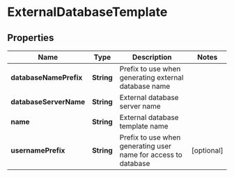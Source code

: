 
# ExternalDatabaseTemplate

## Properties
Name | Type | Description | Notes
------------ | ------------- | ------------- | -------------
**databaseNamePrefix** | **String** | Prefix to use when generating external database name | 
**databaseServerName** | **String** | External database server name | 
**name** | **String** | External database template name | 
**usernamePrefix** | **String** | Prefix to use when generating user name for access to database |  [optional]



